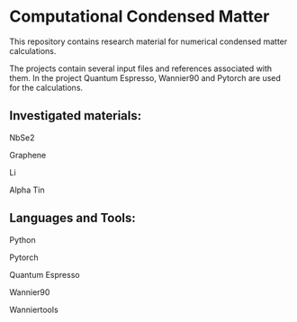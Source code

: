 # Computational Condensed Matter

This repository contains research material for numerical condensed matter calculations.

The projects contain several input files and references associated with them.
In the project Quantum Espresso, Wannier90 and Pytorch are used for the calculations.


## Investigated materials:

NbSe2

Graphene

Li

Alpha Tin

## Languages and Tools:

Python

Pytorch

Quantum Espresso

Wannier90

Wanniertools


